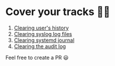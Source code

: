 # Cover your tracks 🐱‍💻

1. [Clearing user's history](https://github.com/xh3n1/cover-your-tracks/blob/master/linux.md#clearing-users-history)
2. [Clearing syslog log files](https://github.com/xh3n1/cover-your-tracks/blob/master/linux.md#clearing-syslog-log-files)
3. [Clearing systemd journal](https://github.com/xh3n1/cover-your-tracks/blob/master/linux.md#clearing-systemd-journal)
4. [Clearing the audit log](https://github.com/xh3n1/cover-your-tracks/blob/master/linux.md#clearing-the-audit-log)

Feel free to create a PR :smiley: 
